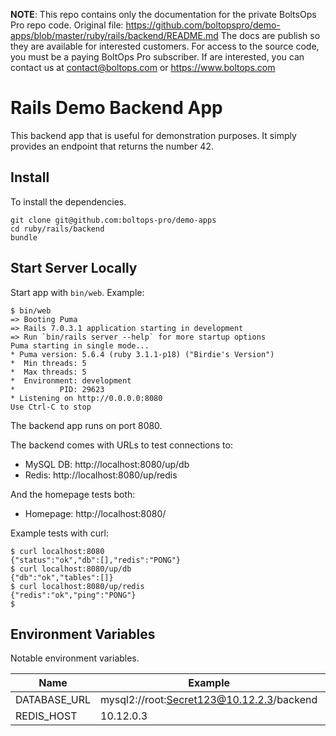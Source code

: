<!-- note marker start -->
**NOTE**: This repo contains only the documentation for the private BoltsOps Pro repo code.
Original file: https://github.com/boltopspro/demo-apps/blob/master/ruby/rails/backend/README.md
The docs are publish so they are available for interested customers.
For access to the source code, you must be a paying BoltOps Pro subscriber.
If are interested, you can contact us at contact@boltops.com or https://www.boltops.com

<!-- note marker end -->

# Rails Demo Backend App

This backend app that is useful for demonstration purposes.  It simply provides an endpoint that returns the number 42.

## Install

To install the dependencies.

    git clone git@github.com:boltops-pro/demo-apps
    cd ruby/rails/backend
    bundle

## Start Server Locally

Start app with `bin/web`. Example:

    $ bin/web
    => Booting Puma
    => Rails 7.0.3.1 application starting in development
    => Run `bin/rails server --help` for more startup options
    Puma starting in single mode...
    * Puma version: 5.6.4 (ruby 3.1.1-p18) ("Birdie's Version")
    *  Min threads: 5
    *  Max threads: 5
    *  Environment: development
    *          PID: 29623
    * Listening on http://0.0.0.0:8080
    Use Ctrl-C to stop

The backend app runs on port 8080.

The backend comes with URLs to test connections to:

* MySQL DB: http://localhost:8080/up/db
* Redis:    http://localhost:8080/up/redis

And the homepage tests both:

* Homepage: http://localhost:8080/

Example tests with curl:

    $ curl localhost:8080
    {"status":"ok","db":[],"redis":"PONG"}
    $ curl localhost:8080/up/db
    {"db":"ok","tables":[]}
    $ curl localhost:8080/up/redis
    {"redis":"ok","ping":"PONG"}
    $

## Environment Variables

Notable environment variables.

Name | Example | Default
---|---|---
DATABASE_URL | mysql2://root:Secret123@10.12.2.3/backend | (not set)
REDIS_HOST | 10.12.0.3 | 127.0.0.1
